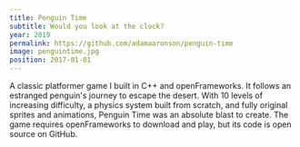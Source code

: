 ```yaml
---
title: Penguin Time
subtitle: Would you look at the clock?
year: 2019
permalink: https://github.com/adamaaronson/penguin-time
image: penguintime.jpg
position: 2017-01-01
---
```


A classic platformer game I built in C++ and openFrameworks. It follows an estranged penguin's journey to escape the desert. With 10 levels of increasing difficulty, a physics system built from scratch, and fully original sprites and animations, Penguin Time was an absolute blast to create. The game requires openFrameworks to download and play, but its code is open source on GitHub.
